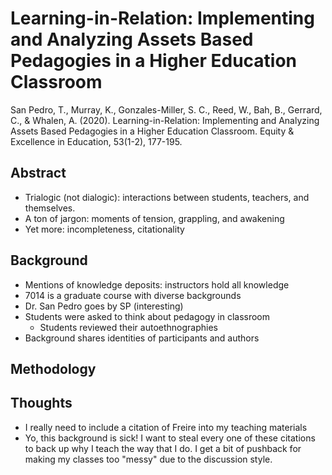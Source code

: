 # Learning-in-Relation: Implementing and Analyzing Assets Based Pedagogies in a Higher Education Classroom

San Pedro, T., Murray, K., Gonzales-Miller, S. C., Reed, W., 
    Bah, B., Gerrard, C., & Whalen, A. (2020). Learning-in-Relation: 
    Implementing and Analyzing Assets Based Pedagogies in a Higher 
    Education Classroom. Equity & Excellence in Education, 53(1-2), 
    177-195.

## Abstract

- Trialogic (not dialogic): interactions between students, teachers,
  and themselves.
- A ton of jargon: moments of tension, grappling, and awakening
- Yet more: incompleteness, citationality

## Background

- Mentions of knowledge deposits: instructors hold all knowledge
- 7014 is a graduate course with diverse backgrounds
- Dr. San Pedro goes by SP (interesting)
- Students were asked to think about pedagogy in classroom
  - Students reviewed their autoethnographies
- Background shares identities of participants and authors

## Methodology



## Thoughts

- I really need to include a citation of Freire into my teaching
  materials
- Yo, this background is sick! I want to steal every one of these
  citations to back up why I teach the way that I do. I get a bit
  of pushback for making my classes too "messy" due to the discussion
  style. 

